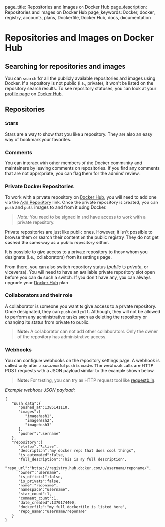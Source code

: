 page_title: Repositories and Images on Docker Hub
page_description: Repositories and Images on Docker Hub
page_keywords: Docker, docker, registry, accounts, plans, Dockerfile, Docker Hub, docs, documentation

# Repositories and Images on Docker Hub

## Searching for repositories and images

You can `search` for all the publicly available repositories and images using
Docker. If a repository is not public (i.e., private), it won't be listed on
the repository search results. To see repository statuses, you can look at your
[profile page](https://hub.docker.com) on [Docker Hub](https://hub.docker.com).

## Repositories

### Stars

Stars are a way to show that you like a repository. They are also an easy way
of bookmark your favorites.

### Comments

You can interact with other members of the Docker community and maintainers by
leaving comments on repositories. If you find any comments that are not
appropriate, you can flag them for the admins' review.

### Private Docker Repositories

To work with a private repository on [Docker Hub](https://hub.docker.com), you
will need to add one via the [Add Repository](https://registry.hub.docker.com/account/repositories/add/)
link. Once the private repository is created, you can `push` and `pull` images
to and from it using Docker.

> *Note:* You need to be signed in and have access to work with a private
> repository.

Private repositories are just like public ones. However, it isn't possible to
browse them or search their content on the public registry. They do not get cached
the same way as a public repository either.

It is possible to give access to a private repository to those whom you 
designate (i.e., collaborators) from its settings page.

From there, you can also switch repository status (*public* to *private*, or
viceversa). You will need to have an available private repository slot open
before you can do such a switch. If you don't have any, you can always upgrade
your [Docker Hub](https://registry.hub.docker.com/plans/) plan.

### Collaborators and their role

A collaborator is someone you want to give access to a private repository. Once
designated, they can `push` and `pull`. Although, they will not be allowed to
perform any administrative tasks such as deleting the repository or changing its
status from private to public.

> **Note:** A collaborator can not add other collaborators. Only the owner of
> the repository has administrative access.

### Webhooks

You can configure webhooks on the repository settings page. A webhook is called
only after a successful `push` is made. The webhook calls are HTTP POST requests
with a JSON payload similar to the example shown below.

> **Note:** For testing, you can try an HTTP request tool like
> [requestb.in](http://requestb.in/).

*Example webhook JSON payload:*

    {
       "push_data":{
          "pushed_at":1385141110,
          "images":[
             "imagehash1",
             "imagehash2",
             "imagehash3"
          ],
          "pusher":"username"
       },
       "repository":{
          "status":"Active",
          "description":"my docker repo that does cool things",
          "is_automated":false,
          "full_description":"This is my full description",
          "repo_url":"https://registry.hub.docker.com/u/username/reponame/",
          "owner":"username",
          "is_official":false,
          "is_private":false,
          "name":"reponame",
          "namespace":"username",
          "star_count":1,
          "comment_count":1,
          "date_created":1370174400,
          "dockerfile":"my full dockerfile is listed here",
          "repo_name":"username/reponame"
       }
    }
